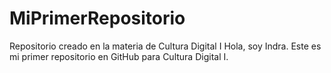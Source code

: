 # MiPrimerRepositorio
Repositorio creado en la materia de Cultura Digital I
Hola, soy Indra. Este es mi primer repositorio en GitHub para Cultura Digital I.
